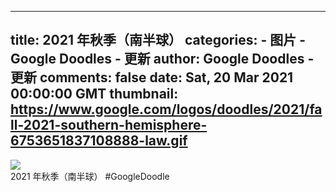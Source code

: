 
---
title: 2021 年秋季（南半球）
categories: 
    - 图片
    - Google Doodles - 更新
author: Google Doodles - 更新
comments: false
date: Sat, 20 Mar 2021 00:00:00 GMT
thumbnail: https://www.google.com/logos/doodles/2021/fall-2021-southern-hemisphere-6753651837108888-law.gif
---

<div>   
<img src="https://www.google.com/logos/doodles/2021/fall-2021-southern-hemisphere-6753651837108888-law.gif" referrerpolicy="no-referrer"><br>2021 年秋季（南半球） #GoogleDoodle  
</div>
            